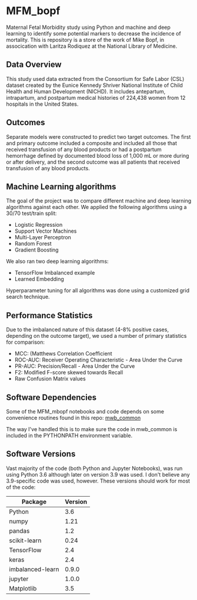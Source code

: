 # MFM_bopf
Maternal Fetal Morbidity study using Python and machine and deep learning to identify some potential markers to decrease the incidence of mortality.
This is repository is a store of the work of Mike Bopf, in assocication with Laritza Rodiquez at the National Library of Medicine.
## Data Overview
This study used data extracted from the Consortium for Safe Labor (CSL) dataset created by the Eunice Kennedy Shriver National Institute of Child Health and Human Development (NICHD). It includes antepartum, intrapartum, and postpartum medical histories of 224,438 women from 12 hospitals in the United States.
## Outcomes
Separate models were constructed to predict two target outcomes. The first and primary outcome included a composite and included all those that received transfusion of any blood products or had a postpartum hemorrhage defined by documented blood loss of 1,000 mL or more during or after delivery, and the second outcome was all patients that received transfusion of any blood products.
## Machine Learning algorithms
The goal of the project was to compare different machine and deep learning algorithms against each other. We applied the following algorithms using a 30/70 test/train split:
- Logistic Regression
- Support Vector Machines
- Multi-Layer Perceptron
- Random Forest
- Gradient Boosting

We also ran two deep learning algorithms:
- TensorFlow Imbalanced example
- Learned Embedding

Hyperparameter tuning for all algorithms was done using a customized grid search technique. 

## Performance Statistics
Due to the imbalanced nature of this dataset (4-8% positive cases, depending on the outcome target), we used a number of primary statistics for comparison:
- MCC: (Matthews Correlation Coefficient
- ROC-AUC: Receiver Operating Characteristic - Area Under the Curve
- PR-AUC: Precision/Recall - Area Under the Curve
- F2: Modified F-score skewed towards Recall
- Raw Confusion Matrix values

## Software Dependencies
Some of the MFM_mbopf notebooks and code depends on some convenience routines
found in this repo: [mwb_common](https://github.com/mbopf/mwb_common)

The way I've handled this is to make sure the code in mwb_common is included
in the PYTHONPATH environment variable.

## Software Versions
Vast majority of the code (both Python and Jupyter Notebooks), was run using Python 3.6 although later on version 3.9 was used. I don't believe any 3.9-specific code was used, 
however. These versions should work for most of the code:

| Package | Version |
|---------|---------|
| Python  | 3.6 |
| numpy | 1.21 |
| pandas  | 1.2 |
| scikit-learn | 0.24 |
| TensorFlow | 2.4 |
| keras | 2.4 |
| imbalanced-learn | 0.9.0 |
| jupyter | 1.0.0 |
| Matplotlib | 3.5 |
